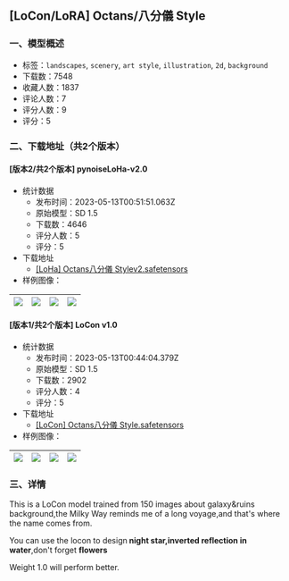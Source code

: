 ## [LoCon/LoRA] Octans/八分儀 Style
### 一、模型概述

- 标签：`landscapes`, `scenery`, `art style`, `illustration`, `2d`, `background`
- 下载数：7548
- 收藏人数：1837
- 评论人数：7
- 评分人数：9
- 评分：5

### 二、下载地址（共2个版本）

#### [版本2/共2个版本] pynoiseLoHa-v2.0

- 统计数据
  - 发布时间：2023-05-13T00:51:51.063Z
  - 原始模型：SD 1.5
  - 下载数：4646
  - 评分人数：5
  - 评分：5
- 下载地址
  - [[LoHa] Octans八分儀 Stylev2.safetensors](https://civitai.com/api/download/models/69212)
- 样例图像：

| <img src="https://image.civitai.com/xG1nkqKTMzGDvpLrqFT7WA/49e1943d-bd2e-4a3e-9aa2-ee58ed082b61/width=450/772026.jpeg" /> | <img src="https://image.civitai.com/xG1nkqKTMzGDvpLrqFT7WA/f0e7af31-d0ab-40ec-a113-5f03a7b72c34/width=450/772046.jpeg" /> | <img src="https://image.civitai.com/xG1nkqKTMzGDvpLrqFT7WA/2f1bb613-c471-4d2c-bb55-2ae9cd7b6b88/width=450/772052.jpeg" /> | <img src="https://image.civitai.com/xG1nkqKTMzGDvpLrqFT7WA/61e918b5-06d6-49bd-baad-7987b3a0f69e/width=450/772054.jpeg" /> |
| ---- | ---- | ---- | ---- |

#### [版本1/共2个版本] LoCon v1.0

- 统计数据
  - 发布时间：2023-05-13T00:44:04.379Z
  - 原始模型：SD 1.5
  - 下载数：2902
  - 评分人数：4
  - 评分：5
- 下载地址
  - [[LoCon] Octans八分儀 Style.safetensors](https://civitai.com/api/download/models/28093)
- 样例图像：

| <img src="https://image.civitai.com/xG1nkqKTMzGDvpLrqFT7WA/a66666e1-ea47-4c27-82af-2339f9f61800/width=450/316057.jpeg" /> | <img src="https://image.civitai.com/xG1nkqKTMzGDvpLrqFT7WA/b33f927d-adbd-40a8-9cd1-456a607fae00/width=450/316070.jpeg" /> | <img src="https://image.civitai.com/xG1nkqKTMzGDvpLrqFT7WA/a0d182d5-cbcf-4b38-0a00-784652429100/width=450/316069.jpeg" /> | <img src="https://image.civitai.com/xG1nkqKTMzGDvpLrqFT7WA/6a74d100-46ee-4f1b-a84e-abe4d7e25900/width=450/316068.jpeg" /> |
| ---- | ---- | ---- | ---- |


### 三、详情
<p>This is a LoCon model trained from 150 images about galaxy&amp;ruins background,the Milky Way reminds me of a long voyage,and that's where the name comes from.</p><p>You can use the locon to design<strong> night star,inverted reflection in water</strong>,don't forget <strong>flowers</strong></p><p>Weight 1.0 will perform better.</p>